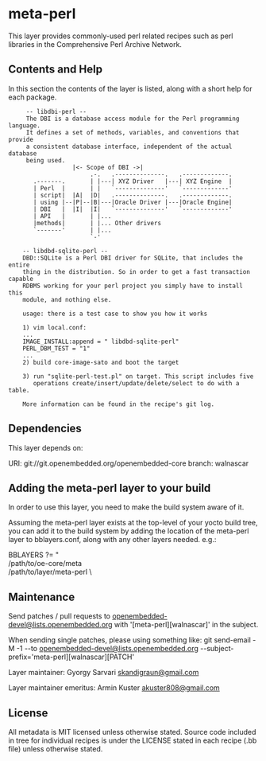 meta-perl
=========
This layer provides commonly-used perl related recipes such as perl libraries
in the Comprehensive Perl Archive Network.

Contents and Help
-----------------

In this section the contents of the layer is listed, along with a short
help for each package.

         -- libdbi-perl --
         The DBI is a database access module for the Perl programming language.
         It defines a set of methods, variables, and conventions that provide
         a consistent database interface, independent of the actual database
         being used.
                      |<- Scope of DBI ->|
                           .-.   .--------------.   .-------------.
           .-------.       | |---| XYZ Driver   |---| XYZ Engine  |
           | Perl  |       | |   `--------------'   `-------------'
           | script|  |A|  |D|   .--------------.   .-------------.
           | using |--|P|--|B|---|Oracle Driver |---|Oracle Engine|
           | DBI   |  |I|  |I|   `--------------'   `-------------'
           | API   |       | |...
           |methods|       | |... Other drivers
           `-------'       | |...
                           `-'

        -- libdbd-sqlite-perl --
        DBD::SQLite is a Perl DBI driver for SQLite, that includes the entire
        thing in the distribution. So in order to get a fast transaction capable
        RDBMS working for your perl project you simply have to install this
        module, and nothing else.

        usage: there is a test case to show you how it works

        1) vim local.conf:
        ...
        IMAGE_INSTALL:append = " libdbd-sqlite-perl"
        PERL_DBM_TEST = "1"
        ...
        2) build core-image-sato and boot the target

        3) run "sqlite-perl-test.pl" on target. This script includes five
           operations create/insert/update/delete/select to do with a table.

        More information can be found in the recipe's git log.

Dependencies
------------

This layer depends on:

  URI: git://git.openembedded.org/openembedded-core
  branch: walnascar 

Adding the meta-perl layer to your build
---------------------------------------

In order to use this layer, you need to make the build system aware of
it.

Assuming the meta-perl layer exists at the top-level of your
yocto build tree, you can add it to the build system by adding the
location of the meta-perl layer to bblayers.conf, along with any
other layers needed. e.g.:

  BBLAYERS ?= " \
    /path/to/oe-core/meta \
    /path/to/layer/meta-perl \

Maintenance
-----------

Send patches / pull requests to openembedded-devel@lists.openembedded.org with
'[meta-perl][walnascar]' in the subject.

When sending single patches, please using something like:
git send-email -M -1 --to openembedded-devel@lists.openembedded.org --subject-prefix='meta-perl][walnascar][PATCH'

Layer maintainer: Gyorgy Sarvari <skandigraun@gmail.com>

Layer maintainer emeritus: Armin Kuster <akuster808@gmail.com>    


License
-------

All metadata is MIT licensed unless otherwise stated. Source code included
in tree for individual recipes is under the LICENSE stated in each recipe
(.bb file) unless otherwise stated.

